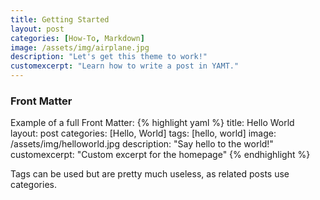 ```yaml
---
title: Getting Started
layout: post
categories: [How-To, Markdown]
image: /assets/img/airplane.jpg
description: "Let's get this theme to work!"
customexcerpt: "Learn how to write a post in YAMT."
---
```


### Front Matter
Example of a full Front Matter:
{% highlight yaml %}
title: Hello World   
layout: post
categories: [Hello, World]
tags: [hello, world]
image: /assets/img/helloworld.jpg
description: "Say hello to the world!"
customexcerpt: "Custom excerpt for the homepage"
{% endhighlight %}

Tags can be used but are pretty much useless, as related posts use categories.